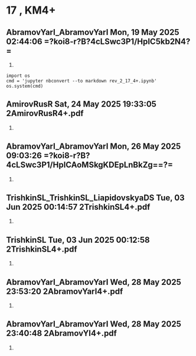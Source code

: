 # **17 , KM4+**

## AbramovYarI_AbramovYarI	Mon, 19 May 2025 02:44:06	=?koi8-r?B?4cLSwc3P1/HpIC5kb2N4?=

1. 


```
import os 
cmd = 'jupyter nbconvert --to markdown rev_2_17_4+.ipynb'
os.system(cmd)
```

## AmirovRusR	Sat, 24 May 2025 19:33:05	2AmirovRusR4+.pdf

1. 

## AbramovYarI_AbramovYarI	Mon, 26 May 2025 09:03:26	=?koi8-r?B?4cLSwc3P1/HpICAoMSkgKDEpLnBkZg==?=

1. 

## TrishkinSL_TrishkinSL_LiapidovskyaDS	Tue, 03 Jun 2025 00:14:57	2TrishkinSL4+.pdf

1. 

## TrishkinSL	Tue, 03 Jun 2025 00:12:58	2TrishkinSL4+.pdf

1. 

## AbramovYarI_AbramovYarI	Wed, 28 May 2025 23:53:20	2AbramovYarI4+.pdf

1. 

## AbramovYarI_AbramovYarI	Wed, 28 May 2025 23:40:48	2AbramovYI4+.pdf

1. 
